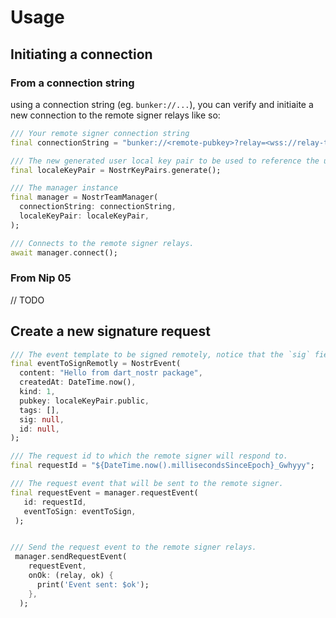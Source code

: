 # Usage

## Initiating a connection

### From a connection string

using a connection string (eg. `bunker://...`), you can verify and initiaite a new connection to the remote signer relays like so:

```dart
/// Your remote signer connection string
final connectionString = "bunker://<remote-pubkey>?relay=<wss://relay-to-connect-on>&relay=<wss://another-relay-to-connect-on>&secret=<optional-secret-value>";

/// The new generated user local key pair to be used to reference the user in remote signer requests.
final localeKeyPair = NostrKeyPairs.generate();

/// The manager instance
final manager = NostrTeamManager(
  connectionString: connectionString,
  localeKeyPair: localeKeyPair,
);

/// Connects to the remote signer relays.
await manager.connect();
```

### From Nip 05

// TODO

## Create a new signature request

```dart
/// The event template to be signed remotely, notice that the `sig` field is null.
final eventToSignRemotly = NostrEvent(
  content: "Hello from dart_nostr package",
  createdAt: DateTime.now(),
  kind: 1,
  pubkey: localeKeyPair.public,
  tags: [],
  sig: null,
  id: null,
);

/// The request id to which the remote signer will respond to.
final requestId = "${DateTime.now().millisecondsSinceEpoch}_Gwhyyy";

/// The request event that will be sent to the remote signer.
final requestEvent = manager.requestEvent(
   id: requestId,
   eventToSign: eventToSign,
 );


/// Send the request event to the remote signer relays.
 manager.sendRequestEvent(
    requestEvent,
    onOk: (relay, ok) {
      print('Event sent: $ok');
    },
  );
```

